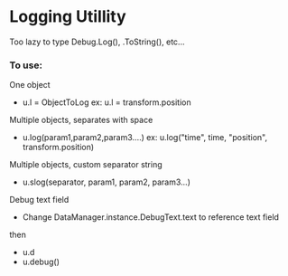 # Logging Utillity
Too lazy to type Debug.Log(), .ToString(), etc...

### To use:

One object

- u.l = ObjectToLog ex: u.l = transform.position

Multiple objects, separates with space
- u.log(param1,param2,param3....) ex: u.log("time", time, "position", transform.position)

Multiple objects, custom separator string
- u.slog(separator, param1, param2, param3...)

Debug text field
- Change DataManager.instance.DebugText.text to reference text field

then
- u.d
- u.debug()
